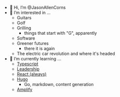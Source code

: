 - 👋 Hi, I’m @JasonAllenCorns
- 👀 I’m interested in ...
  - Guitars
  - Golf
  - Grilling
    - things that start with "G", apparently
  - Software
  - Greener futures
    - there it is again
  - The electric car revolution and where it's headed
- 🌱 I’m currently learning ...
  - [Typescript](https://www.typescriptlang.org/)
  - [Leadership](https://www.udemy.com/courses/personal-development/leadership/)
  - [React (always)](https://reactjs.org/)
  - [Hugo](https://gohugo.io/)
    - Go, markdown, content generation 
  - [Amplify](https://aws.amazon.com/amplify/)

<!---
JasonAllenCorns/JasonAllenCorns is a ✨ special ✨ repository because its `README.md` (this file) appears on your GitHub profile.
You can click the Preview link to take a look at your changes.
--->
